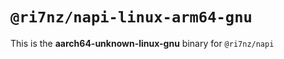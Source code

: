 # `@ri7nz/napi-linux-arm64-gnu`

This is the **aarch64-unknown-linux-gnu** binary for `@ri7nz/napi`
